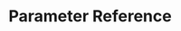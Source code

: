 # Parameter Reference

<!-- API docs!! All the relevant info needs to be here (placeholder for API docs; may need to create a folder and landing page for TOC structure) -->